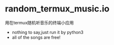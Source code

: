 # random_termux_music.io
用在termux随机听音乐的终端小应用
* nothing to say,just run it by python3
* all of the songs are free!
